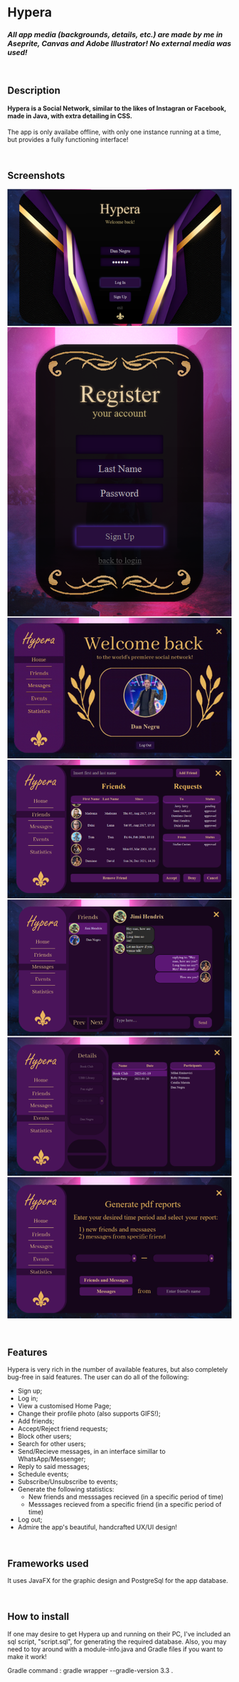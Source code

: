 # Hypera

###  ***All app media (backgrounds, details, etc.) are made by me in Aseprite, Canvas and Adobe Illustrator! No external media was used!***
<br>
    
## Description

#### Hypera is a Social Network, similar to the likes of Instagran or Facebook, made in Java, with extra detailing in CSS. 
The app is only availabe offline, with only one instance running at a time, but provides a fully functioning interface!

<br>

## Screenshots

![login](https://github.com/Iovva/Hypera-Social-Network/blob/main/screenshots/login.png)
![register](https://github.com/Iovva/Hypera-Social-Network/blob/main/screenshots/register.png)
![home](https://github.com/Iovva/Hypera-Social-Network/blob/main/screenshots/home.gif)
![friends](https://github.com/Iovva/Hypera-Social-Network/blob/main/screenshots/friends.png)
![messages](https://github.com/Iovva/Hypera-Social-Network/blob/main/screenshots/messages.png)
![events](https://github.com/Iovva/Hypera-Social-Network/blob/main/screenshots/events.png)
![statistics](https://github.com/Iovva/Hypera-Social-Network/blob/main/screenshots/statistics.png)

<br>

## Features
Hypera is very rich in the number of available features, but also completely bug-free in said features.
The user can do all of the following:
- Sign up;
- Log in;
- View a customised Home Page;
- Change their profile photo (also supports GIFS!);
- Add friends;
- Accept/Reject friend requests;
- Block other users;
- Search for other users;
- Send/Recieve messages, in an interface simillar to WhatsApp/Messenger;
- Reply to said messages;
- Schedule events;
- Subscribe/Unsubscribe to events;
- Generate the following statistics:
  - New friends and messsages recieved (in a specific period of time)
  - Messsages recieved from a specific friend (in a specific period of time)
- Log out;
- Admire the app's beautiful, handcrafted UX/UI design!

<br>

## Frameworks used
It uses JavaFX for the graphic design and PostgreSql for the app database.

<br>

## How to install
If one may desire to get Hypera up and running on their PC, I've included an sql script, "script.sql", for generating the required database. Also, you may need to toy around with a module-info.java and Gradle files if you want to make it work!

Gradle command : gradle wrapper --gradle-version 3.3 .
